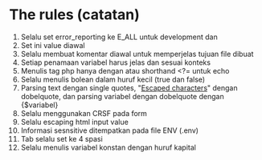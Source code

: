 # The rules (catatan)

1. Selalu set error_reporting ke E_ALL untuk development dan
1. Set ini value diawal
2. Selalu membuat komentar diawal untuk memperjelas tujuan file dibuat
3. Setiap penamaan variabel harus jelas dan sesuai konteks
4. Menulis tag php hanya dengan <?php // code; ?> atau shorthand <?= untuk echo
5. Selalu menulis bolean dalam huruf kecil (true dan false)
6. Parsing text dengan single quotes, "[Escaped characters](https://www.php.net/manual/en/language.types.string.php#language.types.string.syntax.single)" dengan dobelquote, dan parsing variabel dengan dobelquote dengan {$variabel}
7. Selalu menggunakan CRSF pada form
8. Selalu escaping html input value
9. Informasi sesnsitive ditempatkan pada file ENV (.env)
10. Tab selalu set ke 4 spasi
11. Selalu menulis variabel konstan dengan huruf kapital
